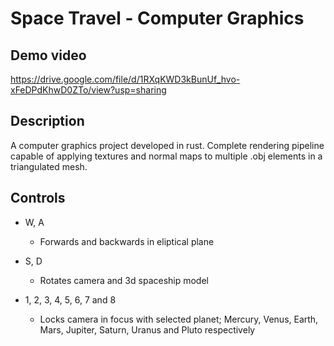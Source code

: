 # Space Travel - Computer Graphics 

## Demo video
https://drive.google.com/file/d/1RXqKWD3kBunUf_hvo-xFeDPdKhwD0ZTo/view?usp=sharing

## Description
A computer graphics project developed in rust. Complete rendering pipeline capable of applying textures and normal maps to multiple .obj elements in a triangulated mesh.

## Controls
* W, A
  - Forwards and backwards in eliptical plane
* S, D
  - Rotates camera and 3d spaceship model

* 1, 2, 3, 4, 5, 6, 7 and 8
  - Locks camera in focus with selected planet; Mercury, Venus, Earth, Mars, Jupiter, Saturn, Uranus and Pluto respectively
